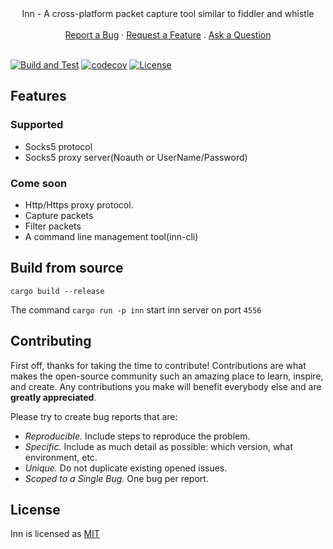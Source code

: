 
<div align="center">
  Inn - A cross-platform packet capture tool similar to fiddler and whistle

  <br />
  <br />
  <a href="https://github.com/black-mongo/inn/issues/new?assignees=&labels=&template=bug_report.md&title=">Report a Bug</a>
  ·
  <a href="https://github.com/black-mongo/inn/issues/new?assignees=&labels=&template=feature_request.md&title=">Request a Feature</a>
  .
  <a href="https://github.com/black-mongo/inn/issues/new?assignees=&labels=&template=feature_request.md&title=">Ask a Question</a>
<br />
<br />
</div>


[![Build and Test](https://github.com/black-mongo/inn/workflows/Build%20and%20Test/badge.svg)](https://github.com/black-mongo/inn/actions?query=workflows%3A%22Build+and+Test%22)
[![codecov](https://codecov.io/gh/black-mongo/inn/branch/main/graph/badge.svg?token=J562YL59IB)](https://codecov.io/gh/black-mongo/inn)
[![License](https://img.shields.io/badge/license-MIT-green.svg)](LICENSE)

## Features

### Supported

- Socks5 protocol
- Socks5 proxy server(Noauth or UserName/Password)

### Come soon

- Http/Https proxy protocol.
- Capture packets 
- Filter packets 
- A command line management tool(inn-cli) 

## Build from source

```shell
cargo build --release 
```
The command `cargo run -p inn` start inn server on port `4556` 

## Contributing

First off, thanks for taking the time to contribute! Contributions are what makes the open-source community such an amazing place to learn, inspire, and create. Any contributions you make will benefit everybody else and are **greatly appreciated**.

Please try to create bug reports that are:

- _Reproducible._ Include steps to reproduce the problem.
- _Specific._ Include as much detail as possible: which version, what environment, etc.
- _Unique._ Do not duplicate existing opened issues.
- _Scoped to a Single Bug._ One bug per report.


## License

Inn is licensed as [MIT](./LICENSE)
